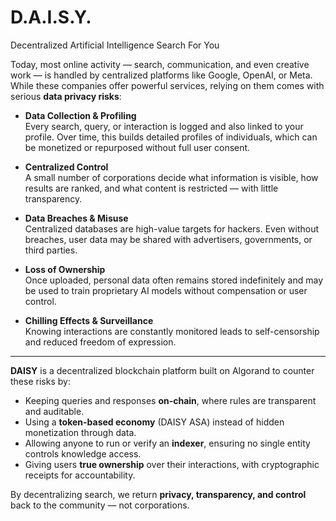 # D.A.I.S.Y. 
Decentralized Artificial Intelligence Search For You

Today, most online activity — search, communication, and even creative work — is handled by centralized platforms like Google, OpenAI, or Meta. While these companies offer powerful services, relying on them comes with serious **data privacy risks**:

- **Data Collection & Profiling**  
  Every search, query, or interaction is logged and also linked to your profile. Over time, this builds detailed profiles of individuals, which can be monetized or repurposed without full user consent.

- **Centralized Control**  
  A small number of corporations decide what information is visible, how results are ranked, and what content is restricted — with little transparency.

- **Data Breaches & Misuse**  
  Centralized databases are high-value targets for hackers. Even without breaches, user data may be shared with advertisers, governments, or third parties.

- **Loss of Ownership**  
  Once uploaded, personal data often remains stored indefinitely and may be used to train proprietary AI models without compensation or user control.

- **Chilling Effects & Surveillance**  
  Knowing interactions are constantly monitored leads to self-censorship and reduced freedom of expression.

---

**DAISY** is a decentralized blockchain platform built on Algorand to counter these risks by:

- Keeping queries and responses **on-chain**, where rules are transparent and auditable.
- Using a **token-based economy** (DAISY ASA) instead of hidden monetization through data.
- Allowing anyone to run or verify an **indexer**, ensuring no single entity controls knowledge access.
- Giving users **true ownership** over their interactions, with cryptographic receipts for accountability.

By decentralizing search, we return **privacy, transparency, and control** back to the community — not corporations.






